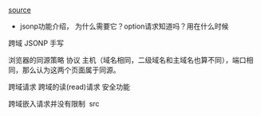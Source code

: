 [source](https://juejin.im/post/5df6ed55518825122a2ac312)

- jsonp功能介绍， 为什么需要它？option请求知道吗？用在什么时候

跨域 JSONP 手写

浏览器的同源策略
协议 主机（域名相同，二级域名和主域名也算不同），端口相同，那么认为这两个页面属于同源。

跨域请求 跨域的读(read)请求
安全功能
  
跨域嵌入请求并没有限制
<img>  src
<script> src
link iframe

JSON + Padding   JSON 值给 填充(padding)进入一个回调函数内, 我们那得到的回调函数的参数就是我们请求到的数据
兼容性好， 
只支持发GET

CORS
  跨域资源共享(Cross-Origin Resource Sharing)
  是一种机制，它通过使用HTTP请求头来告诉浏览器允许一个web进行跨域资源请求。
  简单请求和非简单请求

  GET/HEAD/POST
  Accept Accept-Language Content-Language Content-Type
  Origin  Access-Control-Allow-Origin   *  如果设置为*我们则无法携带Cookie

非简单请求
  options  预检请求
  Access-Control-Request-Method: POST 告诉服务器 实际的请求会使用POST方法。
  ccess-Control-Request-Headers: X-PINGOTHER, Content-Type 告诉服务器携带了哪些自定义首部字段。
  Access-Control-Allow-Origin 可接受的跨域请求源
  Access-Control-Allow-Methods 可接受的跨域请求方法
  Access-Control-Allow-Headers 可接受的自定义请求头字段

Nginx代理转发 http-proxy postMessage


规范要求，对那些可能对服务器数据产生副作用的 HTTP 请求方法（特别是 GET 以外的 HTTP 请求，或者搭配某些 MIME 类型的 POST 请求），浏览器必须首先使用 OPTIONS 方法发起一个预检请求（preflight request），从而获知服务端是否允许该跨域请求。服务器确认允许之后，才发起实际的 HTTP 请求。
PUT/DELETE/PATCH/
